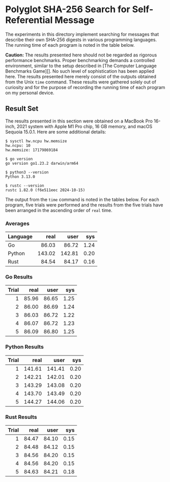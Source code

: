 Polyglot SHA-256 Search for Self-Referential Message
====================================================

The experiments in this directory implement searching for messages
that describe their own SHA-256 digests in various programming
languages.  The running time of each program is noted in the table
below.

**Caution:** The results presented here should not be regarded as
rigorous performance benchmarks.  Proper benchmarking demands a
controlled environment, similar to the setup described in [The
Computer Language Benchmarks Game][].  No such level of sophistication
has been applied here.  The results presented here merely consist of
the outputs obtained from the Unix `time` command.  These results were
gathered solely out of curiosity and for the purpose of recording the
running time of each program on my personal device.

[TCLBG]: https://benchmarksgame-team.pages.debian.net/benchmarksgame/how-programs-are-measured.html


Result Set
----------

The results presented in this section were obtained on a MacBook Pro
16-inch, 2021 system with Apple M1 Pro chip, 16 GB memory, and macOS
Sequoia 15.0.1.  Here are some additional details:

```
$ sysctl hw.ncpu hw.memsize
hw.ncpu: 10
hw.memsize: 17179869184

$ go version
go version go1.23.2 darwin/arm64

$ python3 --version
Python 3.13.0

$ rustc --version
rustc 1.82.0 (f6e511eec 2024-10-15)
```

The output from the `time` command is noted in the tables below.  For
each program, five trials were performed and the results from the five
trials have been arranged in the ascending order of `real` time.


### Averages

| Language |   real |   user |  sys |
|----------|-------:|-------:|-----:|
| Go       |  86.03 |  86.72 | 1.24 |
| Python   | 143.02 | 142.81 | 0.20 |
| Rust     |  84.54 |  84.17 | 0.16 |


### Go Results

| Trial |  real |  user |  sys |
|------:|------:|------:|-----:|
|     1 | 85.96 | 86.65 | 1.25 |
|     2 | 86.00 | 86.69 | 1.24 |
|     3 | 86.03 | 86.72 | 1.22 |
|     4 | 86.07 | 86.72 | 1.23 |
|     5 | 86.09 | 86.80 | 1.25 |


### Python Results

| Trial |   real |   user |  sys |
|------:|-------:|-------:|-----:|
|     1 | 141.61 | 141.41 | 0.20 |
|     2 | 142.21 | 142.01 | 0.20 |
|     3 | 143.29 | 143.08 | 0.20 |
|     4 | 143.70 | 143.49 | 0.20 |
|     5 | 144.27 | 144.06 | 0.20 |


### Rust Results

| Trial |  real |  user |  sys |
|------:|------:|------:|-----:|
|     1 | 84.47 | 84.10 | 0.15 |
|     2 | 84.48 | 84.12 | 0.15 |
|     3 | 84.56 | 84.20 | 0.15 |
|     4 | 84.56 | 84.20 | 0.15 |
|     5 | 84.63 | 84.21 | 0.18 |
